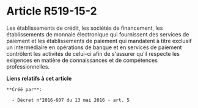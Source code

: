 # Article R519-15-2

Les établissements de crédit, les sociétés de financement, les établissements de monnaie électronique qui fournissent des
services de paiement et les établissements de paiement qui mandatent à titre exclusif un intermédiaire en opérations de
banque et en services de paiement contrôlent les activités de celui-ci afin de s'assurer qu'il respecte les exigences en
matière de connaissances et de compétences professionnelles.

**Liens relatifs à cet article**

	**Créé par**:

	  - Décret n°2016-607 du 13 mai 2016 - art. 5

